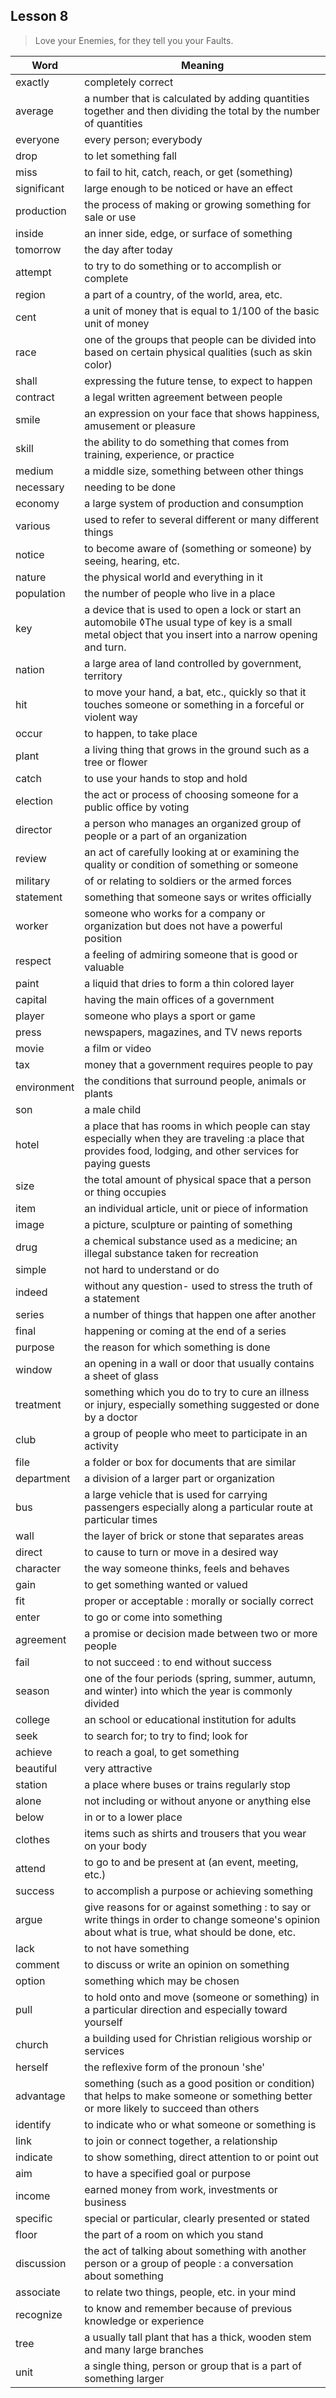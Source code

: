 ## Lesson 8
> Love your Enemies, for they tell you your Faults.

| Word | Meaning |
| ---- | ---- |
| exactly | completely correct |
| average | a number that is calculated by adding quantities together and then dividing the total by the number of quantities |
| everyone | every person;  everybody |
| drop | to let something fall |
| miss | to fail to hit, catch, reach, or get (something) |
| significant | large enough to be noticed or have an effect |
| production | the process of making or growing something for sale or use |
| inside | an inner side, edge, or surface of something |
| tomorrow | the day after today |
| attempt | to try to do something or to accomplish or complete |
| region | a part of a country, of the world, area, etc. |
| cent | a unit of money that is equal to 1/100 of the basic unit of money |
| race | one of the groups that people can be divided into based on certain physical qualities (such as skin color) |
| shall | expressing the future tense, to expect to happen |
| contract | a legal written agreement between people |
| smile | an expression on your face that shows happiness, amusement or pleasure |
| skill | the ability to do something that comes from training, experience, or practice |
| medium | a middle size, something between other things |
| necessary | needing to be done |
| economy | a large system of production and consumption |
| various | used to refer to several different or many different things |
| notice | to become aware of (something or someone) by seeing, hearing, etc. |
| nature | the physical world and everything in it |
| population | the number of people who live in a place |
| key | a device that is used to open a lock or start an automobile ◊The usual type of key is a small metal object that you insert into a narrow opening and turn. |
| nation | a large area of land controlled by government, territory |
| hit | to move your hand, a bat, etc., quickly so that it touches someone or something in a forceful or violent way |
| occur | to happen, to take place |
| plant | a living thing that grows in the ground such as a tree or flower |
| catch | to use your hands to stop and hold |
| election | the act or process of choosing someone for a public office by voting |
| director | a person who manages an organized group of people or a part of an organization |
| review | an act of carefully looking at or examining the quality or condition of something or someone |
| military | of or relating to soldiers or the armed forces |
| statement | something that someone says or writes officially |
| worker | someone who works for a company or organization but does not have a powerful position |
| respect | a feeling of admiring someone that is good or valuable |
| paint | a liquid that dries to form a thin colored layer |
| capital | having the main offices of a government |
| player | someone who plays a sport or game |
| press | newspapers, magazines, and TV news reports |
| movie | a film or video |
| tax | money that a government requires people to pay |
| environment | the conditions that surround people, animals or plants |
| son | a male child |
| hotel | a place that has rooms in which people can stay especially when they are traveling :a place that provides food, lodging, and other services for paying guests |
| size | the total amount of physical space that a person or thing occupies |
| item | an individual article, unit or piece of information |
| image | a picture, sculpture or painting of something |
| drug | a chemical substance used as a medicine; an illegal substance taken for recreation |
| simple | not hard to understand or do |
| indeed | without any question- used to stress the truth of a statement |
| series | a number of things that happen one after another |
| final | happening or coming at the end of a series |
| purpose | the reason for which something is done |
| window | an opening in a wall or door that usually contains a sheet of glass |
| treatment | something which you do to try to cure an illness or injury, especially something suggested or done by a doctor |
| club | a group of people who meet to participate in an activity |
| file | a folder or box for documents that are similar |
| department | a division of a larger part or organization |
| bus | a large vehicle that is used for carrying passengers especially along a particular route at particular times |
| wall | the layer of brick or stone that separates areas |
| direct | to cause to turn or move in a desired way |
| character | the way someone thinks, feels and behaves |
| gain | to get something wanted or valued |
| fit | proper or acceptable : morally or socially correct |
| enter | to go or come into something |
| agreement | a promise or decision made between two or more people |
| fail | to not succeed : to end without success |
| season | one of the four periods (spring, summer, autumn, and winter) into which the year is commonly divided |
| college | an school or educational institution for adults |
| seek | to search for;  to try to find;  look for |
| achieve | to reach a goal, to get something |
| beautiful | very attractive |
| station | a place where buses or trains regularly stop |
| alone | not including or without anyone or anything else |
| below | in or to a lower place |
| clothes | items such as shirts and trousers that you wear on your body |
| attend | to go to and be present at (an event, meeting, etc.) |
| success | to accomplish a purpose or achieving something |
| argue | give reasons for or against something : to say or write things in order to change someone's opinion about what is true, what should be done, etc. |
| lack | to not have something |
| comment | to discuss or write an opinion on something |
| option | something which may be chosen |
| pull | to hold onto and move (someone or something) in a particular direction and especially toward yourself |
| church | a building used for Christian religious worship or services |
| herself | the reflexive form of the pronoun 'she' |
| advantage | something (such as a good position or condition) that helps to make someone or something better or more likely to succeed than others |
| identify | to indicate who  or what someone or something is |
| link | to join or connect together, a relationship |
| indicate | to show something, direct attention to or point out |
| aim | to have a specified goal or purpose |
| income | earned money from work, investments or business |
| specific | special or particular, clearly presented or stated |
| floor | the part of a room on which you stand |
| discussion | the act of talking about something with another person or a group of people : a conversation about something |
| associate | to relate two things, people, etc. in your mind |
| recognize | to know and remember because of previous knowledge or experience |
| tree | a usually tall plant that has a thick, wooden stem and many large branches |
| unit | a single thing, person or group that is a part of something larger |
